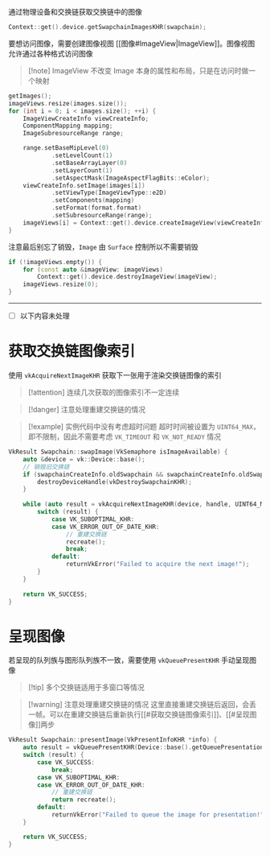 通过物理设备和交换链获取交换链中的图像

```cpp
Context::get().device.getSwapchainImagesKHR(swapchain);
```

要想访问图像，需要创建图像视图 [[图像#ImageView|ImageView]]。图像视图允许通过各种格式访问图像

> [!note] ImageView 不改变 Image 本身的属性和布局，只是在访问时做一个映射

```cpp
getImages();
imageViews.resize(images.size());
for (int i = 0; i < images.size(); ++i) {
    ImageViewCreateInfo viewCreateInfo;
    ComponentMapping mapping;
    ImageSubresourceRange range;

    range.setBaseMipLevel(0)
            .setLevelCount(1)
            .setBaseArrayLayer(0)
            .setLayerCount(1)
            .setAspectMask(ImageAspectFlagBits::eColor);
    viewCreateInfo.setImage(images[i])
            .setViewType(ImageViewType::e2D)
            .setComponents(mapping)
            .setFormat(format.format)
            .setSubresourceRange(range);
    imageViews[i] = Context::get().device.createImageView(viewCreateInfo);
}
```

注意最后别忘了销毁，`Image` 由 `Surface` 控制所以不需要销毁

```cpp
if (!imageViews.empty()) {
    for (const auto &imageView: imageViews)
        Context::get().device.destroyImageView(imageView);
    imageViews.resize(0);
}
```

---

- [ ] 以下内容未处理
# 获取交换链图像索引

使用 `vkAcquireNextImageKHR` 获取下一张用于渲染交换链图像的索引

> [!attention] 连续几次获取的图像索引不一定连续

> [!danger] 注意处理重建交换链的情况

> [!example] 实例代码中没有考虑超时问题
> 超时时间被设置为 `UINT64_MAX`，即不限制，因此不需要考虑 `VK_TIMEOUT` 和 `VK_NOT_READY` 情况

```cpp
VkResult Swapchain::swapImage(VkSemaphore isImageAvailable) {  
    auto &device = vk::Device::base();  
    // 销毁旧交换链  
    if (swapchainCreateInfo.oldSwapchain && swapchainCreateInfo.oldSwapchain != handle) {  
        destroyDeviceHandle(vkDestroySwapchainKHR);  
    }  
  
    while (auto result = vkAcquireNextImageKHR(device, handle, UINT64_MAX, isImageAvailable, VK_NULL_HANDLE, &currentImageIndex)) {  
        switch (result) {  
            case VK_SUBOPTIMAL_KHR:  
            case VK_ERROR_OUT_OF_DATE_KHR:  
                // 重建交换链  
                recreate();  
                break;  
            default:  
                returnVkError("Failed to acquire the next image!");  
        }  
    }  
  
    return VK_SUCCESS;  
}
```
# 呈现图像

若呈现的队列族与图形队列族不一致，需要使用 `vkQueuePresentKHR` 手动呈现图像

> [!tip] 多个交换链适用于多窗口等情况

> [!warning] 注意处理重建交换链的情况
> 这里直接重建交换链后返回，会丢一帧。可以在重建交换链后重新执行[[#获取交换链图像索引]]、[[#呈现图像]]两步

```cpp
VkResult Swapchain::presentImage(VkPresentInfoKHR *info) {
    auto result = vkQueuePresentKHR(Device::base().getQueuePresentation(), info);
    switch (result) {
        case VK_SUCCESS:
            break;
        case VK_SUBOPTIMAL_KHR:
        case VK_ERROR_OUT_OF_DATE_KHR:
            // 重建交换链
            return recreate();
        default:
            returnVkError("Failed to queue the image for presentation!");
    }

    return VK_SUCCESS;
}
```
